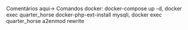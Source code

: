 Comentários aqui->
Comandos docker: docker-compose up -d, docker exec quarter_horse docker-php-ext-install mysqli, docker exec quarter_horse a2enmod rewrite